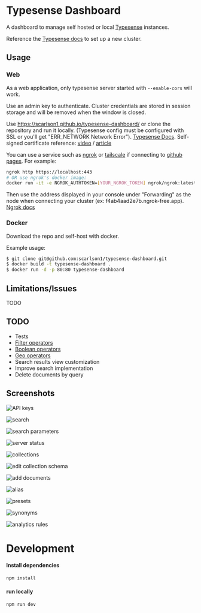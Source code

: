 # Typesense Dashboard

A dashboard to manage self hosted or local [Typesense](https://typesense.org/) instances.

Reference the [Typesense docs](https://typesense.org/docs/guide/install-typesense.html) to set up a new cluster.

## Usage

### Web

As a web application, only typesense server started with `--enable-cors` will work.

Use an admin key to authenticate. Cluster credentials are stored in session storage and will be removed when the window is closed.

Use https://scarlson1.github.io/typesense-dashboard/ or clone the repository and run it locally. (Typesense config must be configured with SSL or you'll get "ERR_NETWORK Network Error"). [Typesense Docs](https://typesense.org/docs/29.0/api/server-configuration.html#ssl-https). Self-signed certificate reference: [video](https://www.youtube.com/watch?v=sR4_YISXNZE) / [article](https://deliciousbrains.com/ssl-certificate-authority-for-local-https-development/)

You can use a service such as [ngrok](https://ngrok.com/) or [tailscale](https://tailscale.com/) if connecting to [github pages](https://scarlson1.github.io/typesense-dashboard/). For example:

```bash
ngrok http https://localhost:443
# OR use ngrok's docker image:
docker run -it -e NGROK_AUTHTOKEN=[YOUR_NGROK_TOKEN] ngrok/ngrok:latest http host.docker.internal:443
```

Then use the address displayed in your console under "Forwarding" as the node when connecting your cluster (ex: f4ab4aad2e7b.ngrok-free.app). [Ngrok docs](https://ngrok.com/docs/using-ngrok-with/docker/)

### Docker

Download the repo and self-host with docker.

Example usage:

```bash
$ git clone git@github.com:scarlson1/typesense-dashboard.git
$ docker build -t typesense-dashboard .
$ docker run -d -p 80:80 typesense-dashboard
```

<!-- To use the latest pre-built image:

```bash
docker pull spencercarlson/typesense-dashboard
# or
docker run -d -p 443:443 spencercarlson/typesense-dashboard
```

To use the latest pre-built docker image:
```bash
docker run -d -p 443:443 ghcr.io/scarlson1/typesense-dashboard:latest
```

```bash
docker run -d -p 80:80 ghcr.io/scarlson1/typesense-dashboard:latest
```

If you have trouble connecting, trying ngrok.
option 1) ngrok http https://localhost:443
option 2) https://ngrok.com/docs/using-ngrok-with/docker/
-->

## Limitations/Issues

TODO

## TODO

- Tests
- [Filter operators](https://typesense.org/docs/guide/tips-for-filtering.html#available-operators)
- [Boolean operators](https://typesense.org/docs/guide/tips-for-filtering.html#boolean-operations)
- [Geo operators](https://typesense.org/docs/guide/tips-for-filtering.html#filtering-geopoints)
- Search results view customization
- Improve search implementation
- Delete documents by query

## Screenshots

![API keys](docs/images/api_keys.png)

![search](docs/images/search.png)

![search parameters](docs/images/search_params.png)

![server status](docs/images/server_status.png)

![collections](docs/images/collections.png)

![edit collection schema](docs/images/edit_collection.png)

![add documents](docs/images/add_documents.png)

![alias](docs/images/alias.png)

![presets](docs/images/presets.png)

![synonyms](docs/images/synonyms.png)

![analytics rules](docs/images/analytics_rules.png)

# Development

#### Install dependencies

```bash
npm install
```

#### run locally

```bash
npm run dev
```
